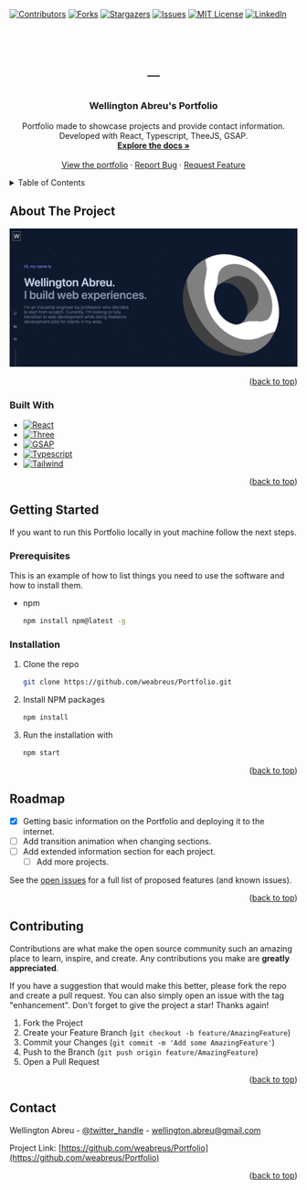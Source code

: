 <div id="top"></div>

[![Contributors][contributors-shield]][contributors-url]
[![Forks][forks-shield]][forks-url]
[![Stargazers][stars-shield]][stars-url]
[![Issues][issues-shield]][issues-url]
[![MIT License][license-shield]][license-url]
[![LinkedIn][linkedin-shield]][linkedin-url]

<!-- PROJECT LOGO -->
<br />
<div align="center">
    <style>
    .logo {
        padding: 1rem;
        border: 1px solid white;
        width: fit-content;
        color: white;
    }
    </style>
  <a href="https://github.com/weabreus/Portfolio">
    <h2 class="logo">W</h2>
  </a>

<h3 align="center">Wellington Abreu's Portfolio</h3>

  <p align="center">
    Portfolio made to showcase projects and provide contact information. Developed with React, Typescript, TheeJS, GSAP.
    <br />
    <a href="https://github.com/weabreus/Portfolio"><strong>Explore the docs »</strong></a>
    <br />
    <br />
    <a href="https://www.wellingtonabreu.com">View the portfolio</a>
    ·
    <a href="https://github.com/weabreus/Portfolio/issues">Report Bug</a>
    ·
    <a href="https://github.com/weabreus/Portfolio/issues">Request Feature</a>
  </p>
</div>

<!-- TABLE OF CONTENTS -->
<details>
  <summary>Table of Contents</summary>
  <ol>
    <li>
      <a href="#about-the-project">About The Portfolio</a>
      <ul>
        <li><a href="#built-with">Built With</a></li>
      </ul>
    </li>
    <li>
      <a href="#getting-started">Getting Started</a>
      <ul>
        <li><a href="#prerequisites">Prerequisites</a></li>
        <li><a href="#installation">Installation</a></li>
      </ul>
    </li>
    <li><a href="#roadmap">Roadmap</a></li>
    <li><a href="#contributing">Contributing</a></li>
    <li><a href="#contact">Contact</a></li>
  </ol>
</details>

<!-- ABOUT THE PROJECT -->

## About The Project

[![Product Name Screen Shot][product-screenshot]](https://www.wellingtonabreu.com)

<p align="right">(<a href="#top">back to top</a>)</p>

### Built With

- [![React][react.js]][react-url]
- [![Three][three.js]][three-url]
- [![GSAP][gsap]][gsap-url]
- [![Typescript][typescript]][typescript-url]
- [![Tailwind][tailwind]][tailwind-url]

<p align="right">(<a href="#top">back to top</a>)</p>

<!-- GETTING STARTED -->

## Getting Started

If you want to run this Portfolio locally in yout machine follow the next steps.

### Prerequisites

This is an example of how to list things you need to use the software and how to install them.

- npm
  ```sh
  npm install npm@latest -g
  ```

### Installation

1. Clone the repo
   ```sh
   git clone https://github.com/weabreus/Portfolio.git
   ```
2. Install NPM packages
   ```sh
   npm install
   ```
3. Run the installation with
   ```sh
   npm start
   ```

<p align="right">(<a href="#top">back to top</a>)</p>

<!-- ROADMAP -->

## Roadmap

- [x] Getting basic information on the Portfolio and deploying it to the internet.
- [ ] Add transition animation when changing sections.
- [ ] Add extended information section for each project.
  - [ ] Add more projects.

See the [open issues](https://github.com/weabreus/Portfolio/issues) for a full list of proposed features (and known issues).

<p align="right">(<a href="#top">back to top</a>)</p>

<!-- CONTRIBUTING -->

## Contributing

Contributions are what make the open source community such an amazing place to learn, inspire, and create. Any contributions you make are **greatly appreciated**.

If you have a suggestion that would make this better, please fork the repo and create a pull request. You can also simply open an issue with the tag "enhancement".
Don't forget to give the project a star! Thanks again!

1. Fork the Project
2. Create your Feature Branch (`git checkout -b feature/AmazingFeature`)
3. Commit your Changes (`git commit -m 'Add some AmazingFeature'`)
4. Push to the Branch (`git push origin feature/AmazingFeature`)
5. Open a Pull Request

<p align="right">(<a href="#top">back to top</a>)</p>

<!-- CONTACT -->

## Contact

Wellington Abreu - [@twitter_handle](https://twitter.com/WAS_DR) - wellington.abreu@gmail.com

Project Link: [https://github.com/weabreus/Portfolio](https://github.com/weabreus/Portfolio)

<p align="right">(<a href="#top">back to top</a>)</p>

<!-- MARKDOWN LINKS & IMAGES -->

[contributors-shield]: https://img.shields.io/github/contributors/weabreus/Portfolio.svg?style=for-the-badge
[contributors-url]: https://github.com/weabreus/Portfolio/graphs/contributors
[forks-shield]: https://img.shields.io/github/forks/weabreus/Portfolio.svg?style=for-the-badge
[forks-url]: https://github.com/weabreus/Portfolio/network/members
[stars-shield]: https://img.shields.io/github/stars/weabreus/Portfolio.svg?style=for-the-badge
[stars-url]: https://github.com/weabreus/Portfolio/stargazers
[issues-shield]: https://img.shields.io/github/issues/weabreus/Portfolio.svg?style=for-the-badge
[issues-url]: https://github.com/weabreus/Portfolio/issues
[license-shield]: https://img.shields.io/github/license/weabreus/Portfolio.svg?style=for-the-badge
[license-url]: https://github.com/weabreus/Portfolio/blob/master/LICENSE.txt
[linkedin-shield]: https://img.shields.io/badge/-LinkedIn-black.svg?style=for-the-badge&logo=linkedin&colorB=555
[linkedin-url]: https://linkedin.com/in/wellingtonabreu
[product-screenshot]: images/screenshot.png
[react.js]: https://img.shields.io/badge/React-20232A?style=for-the-badge&logo=react&logoColor=61DAFB
[react-url]: https://reactjs.org/
[three.js]: https://img.shields.io/badge/Three-20232A?style=for-the-badge&logo=threedotjs&logoColor=61DAFB
[three-url]: https://threejs.org/
[typescript]: https://img.shields.io/badge/Typescript-20232A?style=for-the-badge&logo=typescript&logoColor=61DAFB
[typescript-url]: https://www.typescriptlang.org/
[tailwind]: https://img.shields.io/badge/Tailwind-20232A?style=for-the-badge&logo=tailwindcss&logoColor=61DAFB
[tailwind-url]: https://tailwindcss.com/
[gsap]: https://img.shields.io/badge/GSAP-20232A?style=for-the-badge&logo=greensock&logoColor=61DAFB
[gsap-url]: https://greensock.com/gsap/
